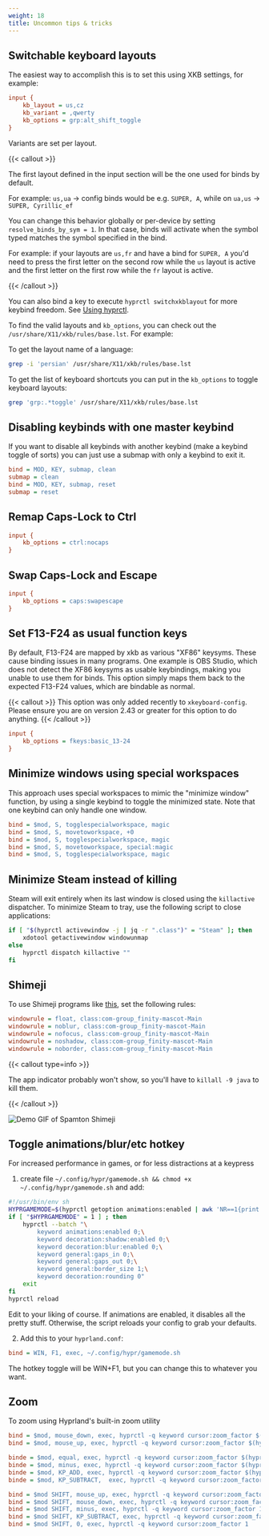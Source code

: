 ```yaml
---
weight: 18
title: Uncommon tips & tricks
---
```


## Switchable keyboard layouts

The easiest way to accomplish this is to set this using XKB settings, for
example:

```ini
input {
    kb_layout = us,cz
    kb_variant = ,qwerty
    kb_options = grp:alt_shift_toggle
}
```

Variants are set per layout.

{{< callout >}}

The first layout defined in the input section will be the one used for binds by
default.

For example: `us,ua` -> config binds would be e.g. `SUPER, A`, while on `ua,us`
-> `SUPER, Cyrillic_ef`

You can change this behavior globally or per-device by setting
`resolve_binds_by_sym = 1`. In that case, binds will activate when the symbol
typed matches the symbol specified in the bind.

For example: if your layouts are `us,fr` and have a bind for `SUPER, A` you'd
need to press the first letter on the second row while the `us` layout is active
and the first letter on the first row while the `fr` layout is active.

{{< /callout >}}

You can also bind a key to execute `hyprctl switchxkblayout` for more keybind
freedom. See [Using hyprctl](../Using-hyprctl).

To find the valid layouts and `kb_options`, you can check out the
`/usr/share/X11/xkb/rules/base.lst`. For example:

To get the layout name of a language:

```sh
grep -i 'persian' /usr/share/X11/xkb/rules/base.lst
```

To get the list of keyboard shortcuts you can put in the `kb_options` to toggle
keyboard layouts:

```sh
grep 'grp:.*toggle' /usr/share/X11/xkb/rules/base.lst
```

## Disabling keybinds with one master keybind

If you want to disable all keybinds with another keybind (make a keybind toggle
of sorts) you can just use a submap with only a keybind to exit it.

```ini
bind = MOD, KEY, submap, clean
submap = clean
bind = MOD, KEY, submap, reset
submap = reset
```

## Remap Caps-Lock to Ctrl

```ini
input {
    kb_options = ctrl:nocaps
}
```

## Swap Caps-Lock and Escape

```ini
input {
    kb_options = caps:swapescape
}
```

## Set F13-F24 as usual function keys

By default, F13-F24 are mapped by xkb as various "XF86" keysyms. These cause binding
issues in many programs. One example is OBS Studio, which does not detect the XF86
keysyms as usable keybindings, making you unable to use them for binds. This option
simply maps them back to the expected F13-F24 values, which are bindable as normal.

{{< callout >}}
This option was only added recently to `xkeyboard-config`. Please ensure you are on version
2.43 or greater for this option to do anything.
{{< /callout >}}

```ini
input {
    kb_options = fkeys:basic_13-24
}
```

## Minimize windows using special workspaces

This approach uses special workspaces to mimic the "minimize window" function, by using a single keybind to toggle the minimized state.
Note that one keybind can only handle one window.

```ini
bind = $mod, S, togglespecialworkspace, magic
bind = $mod, S, movetoworkspace, +0
bind = $mod, S, togglespecialworkspace, magic
bind = $mod, S, movetoworkspace, special:magic
bind = $mod, S, togglespecialworkspace, magic
```

## Minimize Steam instead of killing

Steam will exit entirely when its last window is closed using the `killactive`
dispatcher. To minimize Steam to tray, use the following script to close
applications:

```sh
if [ "$(hyprctl activewindow -j | jq -r ".class")" = "Steam" ]; then
    xdotool getactivewindow windowunmap
else
    hyprctl dispatch killactive ""
fi
```

## Shimeji

To use Shimeji programs like
[this](https://codeberg.org/thatonecalculator/spamton-linux-shimeji), set the
following rules:

```ini
windowrule = float, class:com-group_finity-mascot-Main
windowrule = noblur, class:com-group_finity-mascot-Main
windowrule = nofocus, class:com-group_finity-mascot-Main
windowrule = noshadow, class:com-group_finity-mascot-Main
windowrule = noborder, class:com-group_finity-mascot-Main
```

{{< callout type=info >}}

The app indicator probably won't show, so you'll have to `killall -9 java` to
kill them.

{{< /callout >}}

![Demo GIF of Spamton Shimeji](https://github.com/hyprwm/hyprland-wiki/assets/36706276/261afd03-bf41-4513-b72b-3483d43d418c)

## Toggle animations/blur/etc hotkey

For increased performance in games, or for less distractions at a keypress

1. create file
   `~/.config/hypr/gamemode.sh && chmod +x ~/.config/hypr/gamemode.sh` and add:

```bash
#!/usr/bin/env sh
HYPRGAMEMODE=$(hyprctl getoption animations:enabled | awk 'NR==1{print $2}')
if [ "$HYPRGAMEMODE" = 1 ] ; then
    hyprctl --batch "\
        keyword animations:enabled 0;\
        keyword decoration:shadow:enabled 0;\
        keyword decoration:blur:enabled 0;\
        keyword general:gaps_in 0;\
        keyword general:gaps_out 0;\
        keyword general:border_size 1;\
        keyword decoration:rounding 0"
    exit
fi
hyprctl reload
```

Edit to your liking of course. If animations are enabled, it disables all the
pretty stuff. Otherwise, the script reloads your config to grab your defaults.

2. Add this to your `hyprland.conf`:

```ini
bind = WIN, F1, exec, ~/.config/hypr/gamemode.sh
```

The hotkey toggle will be WIN+F1, but you can change this to whatever you want.
## Zoom
To zoom using Hyprland's built-in zoom utility

```ini
bind = $mod, mouse_down, exec, hyprctl -q keyword cursor:zoom_factor $(hyprctl getoption cursor:zoom_factor | awk '/^float.*/ {print $2 * 1.1}')
bind = $mod, mouse_up, exec, hyprctl -q keyword cursor:zoom_factor $(hyprctl getoption cursor:zoom_factor | awk '/^float.*/ {print $2 * 0.9}')

binde = $mod, equal, exec, hyprctl -q keyword cursor:zoom_factor $(hyprctl getoption cursor:zoom_factor | awk '/^float.*/ {print $2 * 1.1}')
binde = $mod, minus, exec, hyprctl -q keyword cursor:zoom_factor $(hyprctl getoption cursor:zoom_factor | awk '/^float.*/ {print $2 * 0.9}')
binde = $mod, KP_ADD, exec, hyprctl -q keyword cursor:zoom_factor $(hyprctl getoption cursor:zoom_factor | awk '/^float.*/ {print $2 * 1.1}')
binde = $mod, KP_SUBTRACT,	exec, hyprctl -q keyword cursor:zoom_factor $(hyprctl getoption cursor:zoom_factor | awk '/^float.*/ {print $2 * 0.9}')

bind = $mod SHIFT, mouse_up, exec, hyprctl -q keyword cursor:zoom_factor 1
bind = $mod SHIFT, mouse_down, exec, hyprctl -q keyword cursor:zoom_factor 1
bind = $mod SHIFT, minus, exec, hyprctl -q keyword cursor:zoom_factor 1
bind = $mod SHIFT, KP_SUBTRACT, exec, hyprctl -q keyword cursor:zoom_factor 1
bind = $mod SHIFT, 0, exec, hyprctl -q keyword cursor:zoom_factor 1
```
